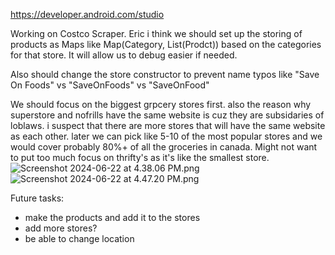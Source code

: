 https://developer.android.com/studio


Working on Costco Scraper. 
Eric i think we should set up the storing of products as Maps like Map(Category, List(Prodct)) based on the categories
for that store. It will allow us to debug easier if needed. 

Also should change the store constructor to prevent name typos like "Save On Foods" vs "SaveOnFoods" vs "SaveOnFood"

We should focus on the biggest grpcery stores first. also the reason why superstore and nofrills have the same website
is cuz they are subsidaries of loblaws. i suspect that there are more stores that will have the same website as each other.
later we can pick like 5-10 of the most popular stores and we would cover probably 80%+ of all the groceries in canada. Might not want to put too much focus on thrifty's as it's like the smallest store.
![Screenshot 2024-06-22 at 4.38.06 PM.png](..%2F..%2F..%2Fvar%2Ffolders%2Fkz%2Fqp1g3z1s4kbfcdv3q7tkr9yh0000gn%2FT%2FTemporaryItems%2FNSIRD_screencaptureui_IcyimR%2FScreenshot%202024-06-22%20at%204.38.06%20PM.png)
![Screenshot 2024-06-22 at 4.47.20 PM.png](..%2F..%2F..%2Fvar%2Ffolders%2Fkz%2Fqp1g3z1s4kbfcdv3q7tkr9yh0000gn%2FT%2FTemporaryItems%2FNSIRD_screencaptureui_a7Zn8W%2FScreenshot%202024-06-22%20at%204.47.20%20PM.png)


Future tasks:

- make the products and add it to the stores
- add more stores?
- be able to change location

